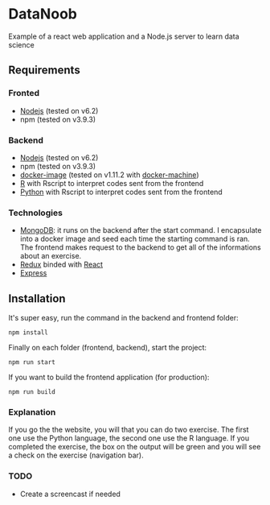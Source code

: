# DataNoob
Example of a react web application and a Node.js server to learn data science

## Requirements ##
### Fronted ###
 - [Nodejs](https://nodejs.org/en/) (tested on v6.2)
 -  npm (tested on v3.9.3)

### Backend ###
 - [Nodejs](https://nodejs.org/en/) (tested on v6.2)
 -  npm (tested on v3.9.3)
 -  [docker-image](https://www.docker.com) (tested on v1.11.2 with [docker-machine](https://www.docker.com/products/docker-toolbox))
 -  [R](https://www.r-project.org) with Rscript to interpret codes sent from the frontend
 -  [Python](https://www.python.org) with Rscript to interpret codes sent from the frontend

### Technologies ###
 - [MongoDB](https://www.mongodb.com/fr): it runs on the backend after the start command. I encapsulate into a docker image and seed each time the starting command is ran. The frontend makes request to the backend to get all of the informations about an exercise.
 - [Redux](http://redux.js.org) binded with [React](https://facebook.github.io/react/)
 - [Express](http://expressjs.com)
 
## Installation ##
It's super easy, run the command in the backend and frontend folder: 
```
npm install
```

Finally on each folder (frontend, backend), start the project:
```
npm run start
```

If you want to build the frontend application (for production):
```
npm run build
```

### Explanation ###
If you go the the website, you will that you can do two exercise. The first one use the Python language, the second one use the R language. If you completed the exercise, the box on the output will be green and you will see a check on the exercise (navigation bar).

### TODO ###
 - Create a screencast if needed
